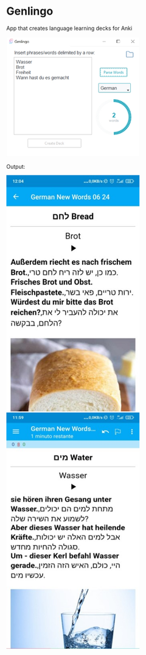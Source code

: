 # Genlingo
 App that creates language learning decks for Anki
 
<img src="lib/assets/readme_1.jpg" width="350">

Output:

<img src="lib/assets/back-bread.jpg" width="350">
<img src="lib/assets/back-water.jpg" width="350">

